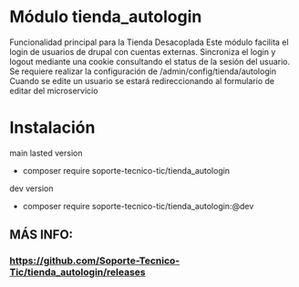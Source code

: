 # Módulo tienda_autologin
Funcionalidad principal para la Tienda Desacoplada
Este módulo facilita el login de usuarios de drupal con cuentas externas.
Sincroniza el login y logout mediante una cookie consultando el status de la sesión del usuario.
Se requiere realizar la configuración de /admin/config/tienda/autologin
Cuando se edite un usuario se estará redireccionando al formulario de editar del microservicio

# Instalación
main lasted version
* composer require soporte-tecnico-tic/tienda_autologin

dev version
* composer require soporte-tecnico-tic/tienda_autologin:@dev

## MÁS INFO:
### https://github.com/Soporte-Tecnico-Tic/tienda_autologin/releases
